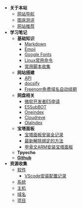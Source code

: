 * **关于本站**
  * [网站导航](nav/sitenav.md)
  * [图床测评](nav/tccp.md)
  * [网站推荐](nav/favsite.md)
* **学习笔记**
  * **基础知识**
    - [Markdown](note/jichu/markdown.md)
    - [Emoji](note/jichu/emoji.md)
    - [Google Fonts](note/jichu/googlefont.md)
    - [Linux常用命令](note/jichu/linux.md)
    - [常用脚本收集](note/jichu/shell.md)
  * **网站搭建**
    - [API](note/site/api.md)
    - [docsify](note/site/docsify.md)
    - [Freenom免费域名自动续期](note/site/freenomxq.md)
  * **网盘相关**
    - [微软开发者E5申请](/note/imgpan/e5.md)
    - [E5SubBOT](/note/imgpan/e5bot.md)
    - [Oneindex](/note/imgpan/oneindex.md)
    - [Cloudreve](/note/imgpan/cloudreve.md)
    - [OlaIndex](/note/imgpan/olaindex.md)
  * **宝塔面板**
    - [宝塔面板安装全记录](note/bt/install.md)
    - [最新解除绑定的方法](note/bt/jiebangbt.md)
    - [甲骨文ARM安装宝塔面板](note/bt/oraclearmbt.md)
  * **Tpyecho**
  * [**Github**](note/git/github.md)
* **资源收集**
  * [软件](ziyuan/soft.md)
    - [VScode安装配置记录](ziyuan/vscode.md)
  * [系统](ziyuan/system.md)
  * [主机](ziyuan/host.md)
  * [域名](ziyuan/domin.md)
  * [项目](ziyuan/githubPJ.md)